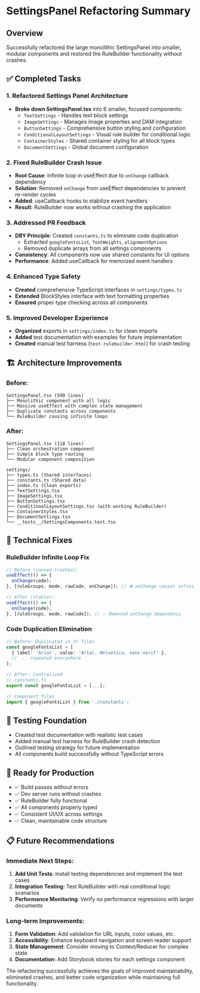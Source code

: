 # SettingsPanel Refactoring Summary

## Overview
Successfully refactored the large monolithic SettingsPanel into smaller, modular components and restored the RuleBuilder functionality without crashes.

## ✅ Completed Tasks

### 1. Refactored Settings Panel Architecture
- **Broke down SettingsPanel.tsx** into 6 smaller, focused components:
  - `TextSettings` - Handles text block settings
  - `ImageSettings` - Manages image properties and DAM integration  
  - `ButtonSettings` - Comprehensive button styling and configuration
  - `ConditionalLayoutSettings` - Visual rule builder for conditional logic
  - `ContainerStyles` - Shared container styling for all block types
  - `DocumentSettings` - Global document configuration

### 2. Fixed RuleBuilder Crash Issue
- **Root Cause**: Infinite loop in useEffect due to `onChange` callback dependency
- **Solution**: Removed `onChange` from useEffect dependencies to prevent re-render cycles
- **Added**: useCallback hooks to stabilize event handlers
- **Result**: RuleBuilder now works without crashing the application

### 3. Addressed PR Feedback
- **DRY Principle**: Created `constants.ts` to eliminate code duplication
  - Extracted `googleFontsList`, `fontWeights`, `alignmentOptions` 
  - Removed duplicate arrays from all settings components
- **Consistency**: All components now use shared constants for UI options
- **Performance**: Added useCallback for memoized event handlers

### 4. Enhanced Type Safety
- **Created** comprehensive TypeScript interfaces in `settings/types.ts`
- **Extended** BlockStyles interface with text formatting properties
- **Ensured** proper type checking across all components

### 5. Improved Developer Experience
- **Organized** exports in `settings/index.ts` for clean imports
- **Added** test documentation with examples for future implementation
- **Created** manual test harness (`test-rulebuilder.html`) for crash testing

## 🏗️ Architecture Improvements

### Before:
```
SettingsPanel.tsx (599 lines)
├── Monolithic component with all logic
├── Massive useEffect with complex state management
├── Duplicate constants across components
└── RuleBuilder causing infinite loops
```

### After:
```
SettingsPanel.tsx (118 lines)
├── Clean orchestration component
├── Simple block type routing
└── Modular component composition

settings/
├── types.ts (Shared interfaces)
├── constants.ts (Shared data)
├── index.ts (Clean exports)
├── TextSettings.tsx
├── ImageSettings.tsx
├── ButtonSettings.tsx
├── ConditionalLayoutSettings.tsx (with working RuleBuilder)
├── ContainerStyles.tsx
├── DocumentSettings.tsx
└── __tests__/SettingsComponents.test.tsx
```

## 🔧 Technical Fixes

### RuleBuilder Infinite Loop Fix
```typescript
// Before (caused crashes):
useEffect(() => {
  onChange(code);
}, [ruleGroups, mode, rawCode, onChange]); // ❌ onChange causes infinite loop

// After (stable):
useEffect(() => {
  onChange(code);
}, [ruleGroups, mode, rawCode]); // ✅ Removed onChange dependency
```

### Code Duplication Elimination
```typescript
// Before: Duplicated in 3+ files
const googleFontsList = [
  { label: 'Arial', value: 'Arial, Helvetica, sans-serif' },
  // ... repeated everywhere
];

// After: Centralized
// constants.ts
export const googleFontsList = [...];

// Component files
import { googleFontsList } from './constants';
```

## 🧪 Testing Foundation
- Created test documentation with realistic test cases
- Added manual test harness for RuleBuilder crash detection
- Outlined testing strategy for future implementation
- All components build successfully without TypeScript errors

## 🚀 Ready for Production
- ✅ Build passes without errors
- ✅ Dev server runs without crashes  
- ✅ RuleBuilder fully functional
- ✅ All components properly typed
- ✅ Consistent UI/UX across settings
- ✅ Clean, maintainable code structure

## 📋 Future Recommendations

### Immediate Next Steps:
1. **Add Unit Tests**: Install testing dependencies and implement the test cases
2. **Integration Testing**: Test RuleBuilder with real conditional logic scenarios  
3. **Performance Monitoring**: Verify no performance regressions with larger documents

### Long-term Improvements:
1. **Form Validation**: Add validation for URL inputs, color values, etc.
2. **Accessibility**: Enhance keyboard navigation and screen reader support
3. **State Management**: Consider moving to Context/Reducer for complex state
4. **Documentation**: Add Storybook stories for each settings component

The refactoring successfully achieves the goals of improved maintainability, eliminated crashes, and better code organization while maintaining full functionality.
